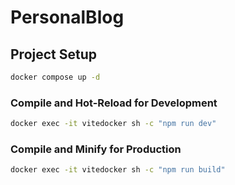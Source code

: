 # PersonalBlog

## Project Setup

```sh
docker compose up -d
```

### Compile and Hot-Reload for Development

```sh
docker exec -it vitedocker sh -c "npm run dev"
```

### Compile and Minify for Production

```sh
docker exec -it vitedocker sh -c "npm run build"
```
